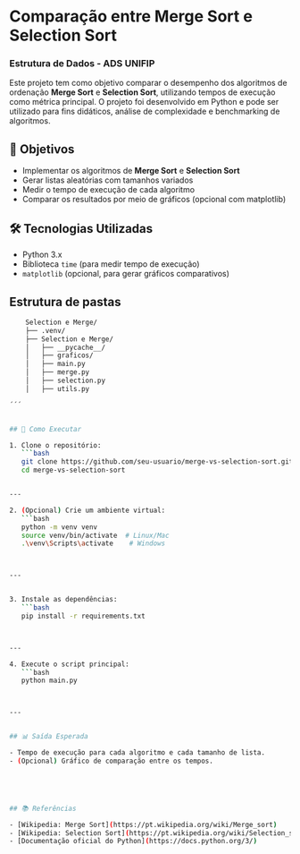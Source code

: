 # Comparação entre Merge Sort e Selection Sort
### Estrutura de Dados - ADS UNIFIP

Este projeto tem como objetivo comparar o desempenho dos algoritmos de ordenação **Merge Sort** e **Selection Sort**, utilizando tempos de execução como métrica principal. O projeto foi desenvolvido em Python e pode ser utilizado para fins didáticos, análise de complexidade e benchmarking de algoritmos.

## 📌 Objetivos

- Implementar os algoritmos de **Merge Sort** e **Selection Sort**
- Gerar listas aleatórias com tamanhos variados
- Medir o tempo de execução de cada algoritmo
- Comparar os resultados por meio de gráficos (opcional com matplotlib)

## 🛠 Tecnologias Utilizadas

- Python 3.x
- Biblioteca `time` (para medir tempo de execução)
- `matplotlib` (opcional, para gerar gráficos comparativos)


## Estrutura de pastas
```bash
    Selection e Merge/
    ├── .venv/
    ├── Selection e Merge/
    │   ├── __pycache__/
    │   ├── graficos/
    │   ├── main.py
    │   ├── merge.py
    │   ├── selection.py
    │   ├── utils.py

´´´


## 🚀 Como Executar

1. Clone o repositório:
   ```bash
   git clone https://github.com/seu-usuario/merge-vs-selection-sort.git
   cd merge-vs-selection-sort


---

2. (Opcional) Crie um ambiente virtual:
   ```bash
   python -m venv venv
   source venv/bin/activate  # Linux/Mac
   .\venv\Scripts\activate    # Windows



---


3. Instale as dependências:
   ```bash
   pip install -r requirements.txt



---

4. Execute o script principal:
   ```bash
   python main.py



---


## 📊 Saída Esperada

- Tempo de execução para cada algoritmo e cada tamanho de lista.
- (Opcional) Gráfico de comparação entre os tempos.





## 📚 Referências

- [Wikipedia: Merge Sort](https://pt.wikipedia.org/wiki/Merge_sort)
- [Wikipedia: Selection Sort](https://pt.wikipedia.org/wiki/Selection_sort)
- [Documentação oficial do Python](https://docs.python.org/3/)
